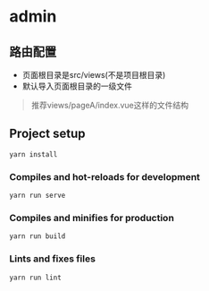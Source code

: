 # admin

## 路由配置

+ 页面根目录是src/views(不是项目根目录)
+ 默认导入页面根目录的一级文件

> 推荐views/pageA/index.vue这样的文件结构

## Project setup
```
yarn install
```

### Compiles and hot-reloads for development
```
yarn run serve
```

### Compiles and minifies for production
```
yarn run build
```

### Lints and fixes files
```
yarn run lint
```
